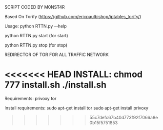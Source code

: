SCRIPT CODED BY M0NST4R

Based On Torify (https://github.com/ericpaulbishop/iptables_torify/)

Usage: python RTTN.py --help
       
python RTTN.py start (for start)
       
python RTTN.py stop  (for stop)

REDIRECTOR OF TOR FOR ALL TRAFFIC NETWORK

<<<<<<< HEAD
INSTALL:
chmod 777 install.sh
./install.sh
=======
Requirements:
privoxy
tor

Install requirements:
sudo apt-get install tor
sudo apt-get install privoxy
>>>>>>> 55c7defc67b40d773f92f7066a8e0b15f5751853
